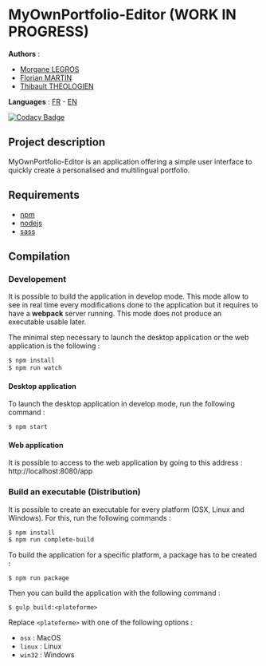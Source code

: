# MyOwnPortfolio-Editor (WORK IN PROGRESS)

__Authors__ : 
* [Morgane LEGROS](https://github.com/morgane1806/)
* [Florian MARTIN](https://github.com/Nistof/)
* [Thibault THEOLOGIEN](https://github.com/MacBootglass/)

__Languages__ : [FR](./README.md) - [EN](./README_EN.md)

[![Codacy Badge](https://api.codacy.com/project/badge/Grade/57f5ea01a90d4a228747fe587d05184c)](https://www.codacy.com/app/MacBootglass/myOwnPortfolio-editor?utm_source=github.com&amp;utm_medium=referral&amp;utm_content=myOwnPortfolio-team/myOwnPortfolio-editor&amp;utm_campaign=Badge_Grade)

## Project description

MyOwnPortfolio-Editor is an application offering a simple user interface to quickly create a personalised and multilingual portfolio.

## Requirements

* [npm](https://docs.npmjs.com)
* [nodejs](https://nodejs.org/en/)
* [sass](http://sass-lang.com)

## Compilation

### Developement

It is possible to build the application in develop mode. This mode allow to see in real time every modifications done to the application but it requires to have a **webpack** server running. This mode does not produce an executable usable later.

The minimal step necessary to launch the desktop application or the web application is the following :

```sh
$ npm install
$ npm run watch
```

#### Desktop application

To launch the desktop application in develop mode, run the following command :

```sh
$ npm start
```

#### Web application

It is possible to access to the web application by going to this address : http://localhost:8080/app

### Build an executable (Distribution)

It is possible to create an executable for every platform (OSX, Linux and Windows). For this, run the following commands :

```sh
$ npm install
$ npm run complete-build
```

To build the application for a specific platform, a package has to be created :

```
$ npm run package
```

Then you can build the application with the following command :

```
$ gulp build:<plateforme>
```

Replace ```<plateforme>``` with one of the following options :
* ```osx``` : MacOS
* ```linux``` : Linux
* ```win32``` : Windows